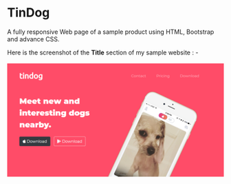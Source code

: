 # TinDog
A fully responsive Web page of a sample product using HTML, Bootstrap and advance CSS.

Here is the screenshot of the <b>Title</b> section of my sample website : -
<br><br>
<img src="images/TinDog-img.png" alt="dog-img">

